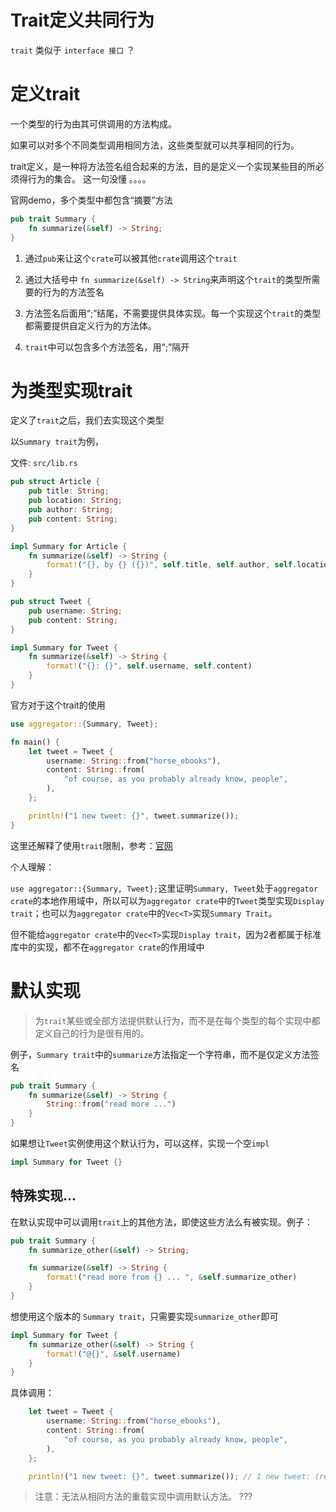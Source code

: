 # Trait定义共同行为

`trait` 类似于 `interface 接口` ？

# 定义trait

一个类型的行为由其可供调用的方法构成。

如果可以对多个不同类型调用相同方法，这些类型就可以共享相同的行为。

trait定义，是一种将方法签名组合起来的方法，目的是定义一个实现某些目的所必须得行为的集合。 这一句没懂 。。。。

官网demo，多个类型中都包含“摘要”方法

```rs
pub trait Summary {
    fn summarize(&self) -> String;
}
```

1. 通过`pub`来让这个`crate`可以被其他`crate`调用这个`trait`

2. 通过大括号中 `fn summarize(&self) -> String`来声明这个`trait`的类型所需要的行为的方法签名

3. 方法签名后面用“;”结尾，不需要提供具体实现。每一个实现这个`trait`的类型都需要提供自定义行为的方法体。

4. `trait`中可以包含多个方法签名，用“;”隔开

# 为类型实现trait

定义了`trait`之后，我们去实现这个类型

以`Summary trait`为例，

文件: `src/lib.rs`

```rs
pub struct Article {
    pub title: String;
    pub location: String;
    pub author: String;
    pub content: String;
}

impl Summary for Article {
    fn summarize(&self) -> String {
        format!("{}, by {} ({})", self.title, self.author, self.location);
    }
}

pub struct Tweet {
    pub username: String;
    pub content: String;
}

impl Summary for Tweet {
    fn summarize(&self) -> String {
        format!("{}: {}", self.username, self.content)
    }
}
```

官方对于这个trait的使用

```rs
use aggregator::{Summary, Tweet};

fn main() {
    let tweet = Tweet {
        username: String::from("horse_ebooks"),
        content: String::from(
            "of course, as you probably already know, people",
        ),
    };

    println!("1 new tweet: {}", tweet.summarize());
}
```

这里还解释了使用`trait`限制，参考：[官网](https://kaisery.github.io/trpl-zh-cn/ch10-02-traits.html#%E4%B8%BA%E7%B1%BB%E5%9E%8B%E5%AE%9E%E7%8E%B0-trait)

个人理解：

`use aggregator::{Summary, Tweet};`这里证明`Summary, Tweet`处于`aggregator crate`的本地作用域中，所以可以为`aggregator crate`中的`Tweet`类型实现`Display trait`；也可以为`aggregator crate`中的`Vec<T>`实现`Summary Trait`。

但不能给`aggregator crate`中的`Vec<T>`实现`Display trait`，因为2者都属于标准库中的实现，都不在`aggregator crate`的作用域中

# 默认实现

> 为`trait`某些或全部方法提供默认行为，而不是在每个类型的每个实现中都定义自己的行为是很有用的。

例子，`Summary trait`中的`summarize`方法指定一个字符串，而不是仅定义方法签名

```rs
pub trait Summary {
    fn summarize(&self) -> String {
        String::from("read more ...")
    }
}
```

如果想让`Tweet`实例使用这个默认行为，可以这样，实现一个空`impl`

```rs
impl Summary for Tweet {}
```

## 特殊实现...

在默认实现中可以调用`trait`上的其他方法，即使这些方法么有被实现。例子：

```rs
pub trait Summary {
    fn summarize_other(&self) -> String;

    fn summarize(&self) -> String {
        format!("read more from {} ... ", &self.summarize_other)
    }
}
```

想使用这个版本的 `Summary trait`，只需要实现`summarize_other`即可

```rs
impl Summary for Tweet {
    fn summarize_other(&self) -> String {
        format!("@{}", &self.username)
    }
}
```

具体调用：

```rs
    let tweet = Tweet {
        username: String::from("horse_ebooks"),
        content: String::from(
            "of course, as you probably already know, people",
        ),
    };

    println!("1 new tweet: {}", tweet.summarize()); // 1 new tweet: (read more from @horse_ebooks...)。

```

> 注意：无法从相同方法的重载实现中调用默认方法。 ???